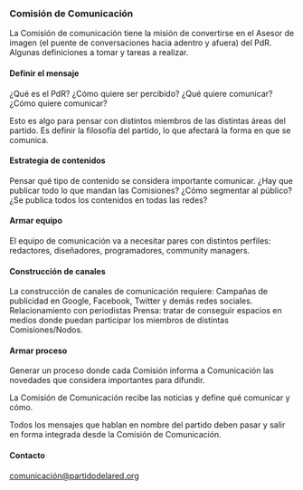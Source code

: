 ### Comisión de Comunicación

La Comisión de comunicación tiene la misión de convertirse en el Asesor de imagen (el puente de conversaciones hacia adentro y afuera) del PdR.
Algunas definiciones a tomar y tareas a realizar.

#### Definir el mensaje

¿Qué es el PdR? ¿Cómo quiere ser percibido? ¿Qué quiere comunicar? ¿Cómo quiere comunicar?

Esto es algo para pensar con distintos miembros de las distintas áreas del partido. Es definir la filosofía del partido, lo que afectará la forma en que se comunica.

#### Estrategia de contenidos

Pensar qué tipo de contenido se considera importante comunicar. ¿Hay que publicar todo lo que mandan las Comisiones? ¿Cómo segmentar al público? ¿Se publica todos los contenidos en todas las redes?

#### Armar equipo

El equipo de comunicación va a necesitar pares con distintos perfiles: redactores, diseñadores, programadores, community managers.

#### Construcción de canales

La construcción de canales de comunicación requiere:
Campañas de publicidad en Google, Facebook, Twitter y demás redes sociales.
Relacionamiento con periodistas Prensa: tratar de conseguir espacios en medios donde puedan participar los miembros de distintas Comisiones/Nodos.

#### Armar proceso

Generar un proceso donde cada Comisión informa a Comunicación las novedades que considera importantes para difundir.

La Comisión de Comunicación recibe las noticias y define qué comunicar y cómo.

Todos los mensajes que hablan en nombre del partido deben pasar y salir en forma integrada desde la Comisión de Comunicación.

#### Contacto

comunicación@partidodelared.org